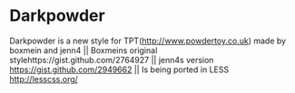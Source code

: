 Darkpowder
==========

 Darkpowder is a new style for TPT(http://www.powdertoy.co.uk) made by boxmein and jenn4 || Boxmeins original stylehttps://gist.github.com/2764927 || jenn4s version https://gist.github.com/2949662 || Is being ported in LESS http://lesscss.org/